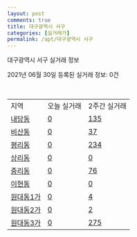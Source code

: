 ```yaml
---
layout: post
comments: true
title: 대구광역시 서구
categories: [실거래가]
permalink: /apt/대구광역시 서구
---
```


대구광역시 서구 실거래 정보

2021년 06월 30일 등록된 실거래 정보: 0건

<script type="text/javascript">
  google.charts.load('current', {'packages':['corechart']});
  google.charts.setOnLoadCallback(drawChart);

  function drawChart() {
    var data = google.visualization.arrayToDataTable([['거래일', '매매', '전월세', '전매'], ['21-02', 30, 49, 67], ['21-03', 44, 45, 252], ['21-04', 36, 43, 42], ['21-05', 36, 37, 44], ['21-06', 14, 19, 5]]);

    var options = {
      title: '최근 유형별 거래량 추이',
      legend: { position: 'bottom' }
    };

    var chart = new google.visualization.LineChart(document.getElementById('columnchart_material'));
    chart.draw(data, (options));
  }
</script>

<div id="columnchart_material" style="width: 95%; margin-left: -35px"></div>
<br>
<table class="sortable">
  <tr>
    <td>지역</td>
    <td>오늘 실거래</td>
    <td>2주간 실거래</td>
  </tr>

  
  <tr class="item">
    <td><a href="대구광역시 서구 내당동">내당동</a></td>
    <td><a href="대구광역시 서구 내당동">0</a></td>
    <td><a href="대구광역시 서구 내당동">135</a></td>
  </tr>
    

  <tr class="item">
    <td><a href="대구광역시 서구 비산동">비산동</a></td>
    <td><a href="대구광역시 서구 비산동">0</a></td>
    <td><a href="대구광역시 서구 비산동">37</a></td>
  </tr>
    

  <tr class="item">
    <td><a href="대구광역시 서구 평리동">평리동</a></td>
    <td><a href="대구광역시 서구 평리동">0</a></td>
    <td><a href="대구광역시 서구 평리동">234</a></td>
  </tr>
    

  <tr class="item">
    <td><a href="대구광역시 서구 상리동">상리동</a></td>
    <td><a href="대구광역시 서구 상리동">0</a></td>
    <td><a href="대구광역시 서구 상리동">0</a></td>
  </tr>
    

  <tr class="item">
    <td><a href="대구광역시 서구 중리동">중리동</a></td>
    <td><a href="대구광역시 서구 중리동">0</a></td>
    <td><a href="대구광역시 서구 중리동">76</a></td>
  </tr>
    

  <tr class="item">
    <td><a href="대구광역시 서구 이현동">이현동</a></td>
    <td><a href="대구광역시 서구 이현동">0</a></td>
    <td><a href="대구광역시 서구 이현동">0</a></td>
  </tr>
    

  <tr class="item">
    <td><a href="대구광역시 서구 원대동1가">원대동1가</a></td>
    <td><a href="대구광역시 서구 원대동1가">0</a></td>
    <td><a href="대구광역시 서구 원대동1가">4</a></td>
  </tr>
    

  <tr class="item">
    <td><a href="대구광역시 서구 원대동2가">원대동2가</a></td>
    <td><a href="대구광역시 서구 원대동2가">0</a></td>
    <td><a href="대구광역시 서구 원대동2가">2</a></td>
  </tr>
    

  <tr class="item">
    <td><a href="대구광역시 서구 원대동3가">원대동3가</a></td>
    <td><a href="대구광역시 서구 원대동3가">0</a></td>
    <td><a href="대구광역시 서구 원대동3가">275</a></td>
  </tr>
    


</table>


    